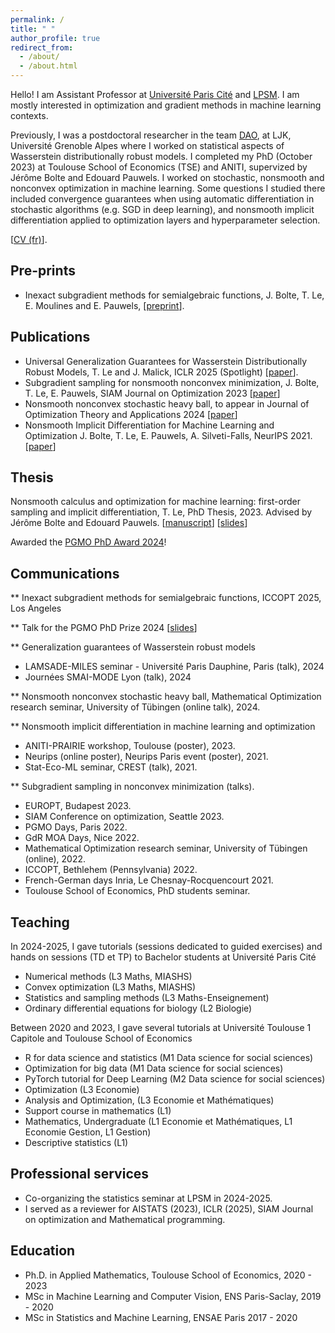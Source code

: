 ```yaml
---
permalink: /
title: " "
author_profile: true
redirect_from: 
  - /about/
  - /about.html
---
```


Hello! I am Assistant Professor at [Université Paris Cité](https://u-paris.fr/) and [LPSM](https://www.lpsm.paris/equipes/stat/index). I am mostly interested in optimization and gradient methods in machine learning contexts.


Previously, I was a postdoctoral researcher in the team [DAO](https://dao-ljk.imag.fr/), at LJK, Université Grenoble Alpes where I worked on statistical aspects of Wasserstein distributionally robust models. I completed my PhD (October 2023) at Toulouse School of Economics (TSE) and ANITI, supervized by Jérôme Bolte and Edouard Pauwels. I worked on stochastic, nonsmooth and nonconvex optimization in machine learning. Some questions I studied there included convergence guarantees when using automatic differentiation in stochastic algorithms (e.g. SGD in deep learning), and nonsmooth implicit differentiation applied to optimization layers and hyperparameter selection.


\[[CV (fr)](https://ntamle.github.io/cv_tam_le.pdf)\].

## Pre-prints

* Inexact subgradient methods for semialgebraic functions, J. Bolte, T. Le, E. Moulines and E. Pauwels, \[[preprint](https://arxiv.org/abs/2404.19517)\].
  
## Publications

* Universal Generalization Guarantees for Wasserstein Distributionally Robust Models, T. Le and J. Malick,  ICLR 2025 (Spotlight) \[[paper](https://arxiv.org/pdf/2402.11981)\]. 
* Subgradient sampling for nonsmooth nonconvex minimization, J. Bolte, T. Le, E. Pauwels, SIAM Journal on Optimization 2023 \[[paper](https://arxiv.org/abs/2202.13744)\]
* Nonsmooth nonconvex stochastic heavy ball, to appear in Journal of Optimization Theory and Applications 2024 \[[paper](https://arxiv.org/abs/2304.13328)\]
* Nonsmooth Implicit Differentiation for Machine Learning and Optimization J. Bolte, T. Le, E. Pauwels, A. Silveti-Falls, NeurIPS 2021. \[[paper](https://arxiv.org/abs/2106.04350)\]



## Thesis
Nonsmooth calculus and optimization for machine learning: first-order sampling and implicit differentiation, T. Le, PhD Thesis, 2023. Advised by Jérôme Bolte and Edouard Pauwels. \[[manuscript](https://ntamle.github.io/files/manuscript.pdf)\] \[[slides](https://ntamle.github.io/files/slides.pdf)\]

Awarded the [PGMO PhD Award 2024](https://www.fondation-hadamard.fr/en/our-programs/thematic-programs/pgmohome/phd-awards)! 


## Communications

**  Inexact subgradient methods for semialgebraic functions, ICCOPT 2025, Los Angeles


** Talk for the PGMO PhD Prize 2024 \[[slides](https://ntamle.github.io/files/pgmo_phd_prize_slides.pdf)\]



** Generalization guarantees of Wasserstein robust models

* LAMSADE-MILES seminar - Université Paris Dauphine, Paris (talk), 2024
* Journées SMAI-MODE Lyon (talk), 2024


**  Nonsmooth nonconvex stochastic heavy ball,  Mathematical Optimization research seminar, University of Tübingen (online talk), 2024.

** Nonsmooth implicit differentiation in machine learning and optimization

* ANITI-PRAIRIE workshop, Toulouse (poster), 2023.
* Neurips (online poster), Neurips Paris event (poster), 2021.
* Stat-Eco-ML seminar, CREST (talk), 2021.

  
** Subgradient sampling in nonconvex minimization (talks).

* EUROPT, Budapest 2023.
* SIAM Conference on optimization, Seattle 2023. 
* PGMO Days, Paris 2022.
* GdR MOA Days, Nice 2022.
* Mathematical Optimization research seminar, University of Tübingen (online), 2022.
* ICCOPT, Bethlehem (Pennsylvania) 2022.
* French-German days Inria, Le Chesnay-Rocquencourt 2021.
* Toulouse School of Economics, PhD students seminar.

 

## Teaching

In 2024-2025, I gave tutorials (sessions dedicated to guided exercises) and hands on sessions (TD et TP) to Bachelor students  at Université Paris Cité

* Numerical methods (L3 Maths, MIASHS)
* Convex optimization (L3 Maths, MIASHS)
* Statistics and sampling methods (L3 Maths-Enseignement)
* Ordinary differential equations for biology (L2 Biologie)

Between 2020 and 2023, I gave several tutorials at Université Toulouse 1 Capitole and Toulouse School of Economics

* R for data science and statistics (M1 Data science for social sciences)
* Optimization for big data (M1 Data science for social sciences)
* PyTorch tutorial for Deep Learning (M2 Data science for social sciences)
* Optimization (L3 Economie)
* Analysis and Optimization, (L3 Economie et Mathématiques)
* Support course in mathematics (L1)
* Mathematics, Undergraduate (L1 Economie et Mathématiques, L1 Economie Gestion, L1 Gestion)
* Descriptive statistics (L1)


## Professional services

* Co-organizing the statistics seminar at LPSM in 2024-2025.
* I served as a reviewer for AISTATS (2023), ICLR (2025), SIAM Journal on optimization and Mathematical programming.

## Education
* Ph.D. in Applied Mathematics, Toulouse School of Economics, 2020 - 2023
* MSc in Machine Learning and Computer Vision, ENS Paris-Saclay, 2019 - 2020
* MSc in Statistics and Machine Learning, ENSAE Paris 2017 - 2020





